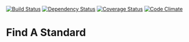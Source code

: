 [![Build Status](http://img.shields.io/travis/theodi/find_a_standard.svg?style=flat-square)](https://travis-ci.org/theodi/find_a_standard)
[![Dependency Status](http://img.shields.io/gemnasium/theodi/find_a_standard.svg?style=flat-square)](https://gemnasium.com/theodi/find_a_standard)
[![Coverage Status](http://img.shields.io/coveralls/theodi/find_a_standard.svg?style=flat-square)](https://coveralls.io/r/theodi/find_a_standard)
[![Code Climate](http://img.shields.io/codeclimate/github/theodi/find_a_standard.svg?style=flat-square)](https://codeclimate.com/github/theodi/find_a_standard)

# Find A Standard
